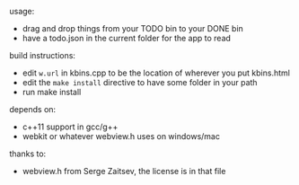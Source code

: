 usage:
- drag and drop things from your TODO bin to your DONE bin
- have a todo.json in the current folder for the app to read

build instructions:
- edit `w.url` in kbins.cpp to be the location of wherever you put kbins.html
- edit the `make install` directive to have some folder in your path
- run make install

depends on:
- c++11 support in gcc/g++
- webkit or whatever webview.h uses on windows/mac

thanks to:
- webview.h from Serge Zaitsev, the license is in that file
